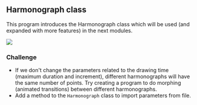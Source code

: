 ## Harmonograph class

This program introduces the Harmonograph class which will be used (and expanded with more features) in the next modules.

![](../images/class.gif)

### Challenge

- If we don't change the parameters related to the drawing time (maximum duration and increment), different harmonographs will have the same number of points. Try creating a program to do morphing (animated transitions) between different harmonographs.
- Add a method to the `Harmonograph` class to import parameters from file.